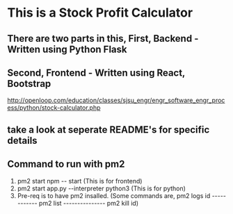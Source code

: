 # This is a Stock Profit Calculator

## There are two parts in this, First, Backend - Written using Python Flask

## Second, Frontend - Written using React, Bootstrap

<http://openloop.com/education/classes/sjsu_engr/engr_software_engr_process/python/stock-calculator.php>

## take a look at seperate README's for specific details

## Command to run with pm2

1. pm2 start npm -- start (This is for frontend)
2. pm2 start app.py --interpreter python3   (This is for python)
3. Pre-req is to have pm2 insalled. (Some commands are, pm2 logs id ------------ pm2 list ---------------  pm2 kill id)

